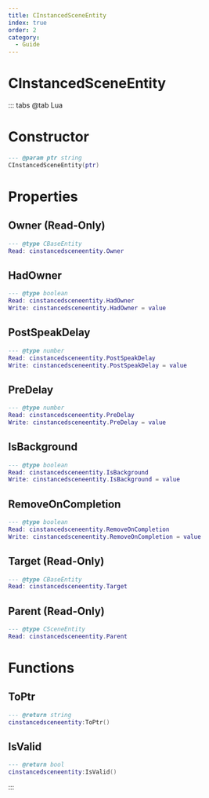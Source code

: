 ```yaml
---
title: CInstancedSceneEntity
index: true
order: 2
category:
  - Guide
---
```


# CInstancedSceneEntity

::: tabs
@tab Lua
# Constructor
```lua
--- @param ptr string
CInstancedSceneEntity(ptr)
```
# Properties
## Owner (Read-Only)
```lua
--- @type CBaseEntity
Read: cinstancedsceneentity.Owner
```
## HadOwner 
```lua
--- @type boolean
Read: cinstancedsceneentity.HadOwner
Write: cinstancedsceneentity.HadOwner = value
```
## PostSpeakDelay 
```lua
--- @type number
Read: cinstancedsceneentity.PostSpeakDelay
Write: cinstancedsceneentity.PostSpeakDelay = value
```
## PreDelay 
```lua
--- @type number
Read: cinstancedsceneentity.PreDelay
Write: cinstancedsceneentity.PreDelay = value
```
## IsBackground 
```lua
--- @type boolean
Read: cinstancedsceneentity.IsBackground
Write: cinstancedsceneentity.IsBackground = value
```
## RemoveOnCompletion 
```lua
--- @type boolean
Read: cinstancedsceneentity.RemoveOnCompletion
Write: cinstancedsceneentity.RemoveOnCompletion = value
```
## Target (Read-Only)
```lua
--- @type CBaseEntity
Read: cinstancedsceneentity.Target
```
## Parent (Read-Only)
```lua
--- @type CSceneEntity
Read: cinstancedsceneentity.Parent
```
# Functions
## ToPtr
```lua
--- @return string
cinstancedsceneentity:ToPtr()
```
## IsValid
```lua
--- @return bool
cinstancedsceneentity:IsValid()
```

:::